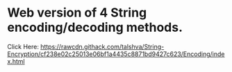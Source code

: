 # Web version of 4 String encoding/decoding methods.
Click Here: https://rawcdn.githack.com/talshva/String-Encryption/cf238e02c25013e06bf1a4435c8871bd9427c623/Encoding/index.html
